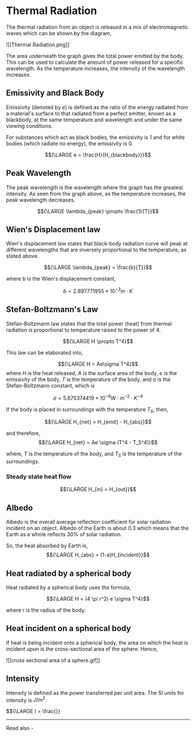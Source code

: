 # Thermal Radiation

The thermal radiation from an object is released in a mix of electromagnetic waves which can be shown by the diagram,

![[Thermal Radiation.png]]

The area underneath the graph gives the total power emitted by the body. This can be used to calculate the amount of power released for a specific wavelength. 
As the temperature increases, the intensity of the wavelength increases.

## Emissivity and Black Body
Emissivity (denoted by *e*) is defined as the ratio of the energy radiated from a material's surface to that radiated from a perfect emitter, known as a blackbody, at the same temperature and wavelength and under the same viewing conditions.

For substances which act as black bodies, the emissivity is 1 and for white bodies (which radiate no energy), the emissivity is 0.

$${\LARGE e = \frac{H}{H_{blackbody}}}$$

## Peak Wavelength

The peak wavelength is the wavelength where the graph has the greatest intensity. As seen from the graph above, as the temperature increases, the peak wavelength decreases.

$${\LARGE \lambda_{peak} \propto \frac{1}{T}}$$

## Wien's Displacement law

Wien's displacement law states that black-body radiation curve will peak at different wavelengths that are inversely proportional to the temperature, as stated above.

$${\LARGE \lambda_{peak} = \frac{b}{T}}$$

where b is the Wien's displacement constant,

$${b = 2.897771955 \times 10^{−3} m \cdot K}$$

## Stefan-Boltzmann's Law

Stefan-Boltzmann law states that the total power (heat) from thermal radiation is proportional to temperature raised to the power of 4.

$${\LARGE H \propto T^4}$$

This law can be elaborated into,

$${\LARGE H = Ae\sigma T^4}$$
where *H* is the heat released,
*A* is the surface area of the body,
*e* is the emissivity of the body,
*T* is the temperature of the body, and
${\sigma}$ is the Stefan-Boltzmann constant, which is

$${\sigma = 5.670374419×10^{−8} W\cdot m^{−2}\cdot K^{−4}}$$

If the body is placed in surroundings with the temperature ${T_S}$, then,

$${\LARGE H_{net} = H_{emit} - H_{abs}}$$

and therefore, 
$${\LARGE H_{net} = Ae \sigma (T^4 - T_S^4)}$$

where, *T* is the temperature of the body, and
${T_S}$ is the temperature of the surroundings.

### Steady state heat flow

$${\LARGE H_{in} = H_{out}}$$


## Albedo

Albedo is the overall average reflection coefficient for solar radiation incident on an object. Albedo of the Earth is about 0.3 which means that the Earth as a whole reflects 30% of solar radiation.

So, the heat absorbed by Earth is,
$${\LARGE H_{abs} = (1-a)H_{incident}}$$

## Heat radiated by a spherical body

Heat radiated by a spherical body uses the formula,

$${\LARGE H = (4 \pi r^2) e \sigma T^4}$$

where *r* is the radius of the body.

## Heat incident on a spherical body

If heat is being incident onto a spherical body, the area on which the heat is incident upon is the cross-sectional area of the sphere. Hence,

![[cross sectional area of a sphere.gif]]

## Intensity

Intensity is defined as the power transferred per unit area. The SI units for intensity is ${J/m^2}$.

$${\LARGE I = \frac{}}

---
Read also - 